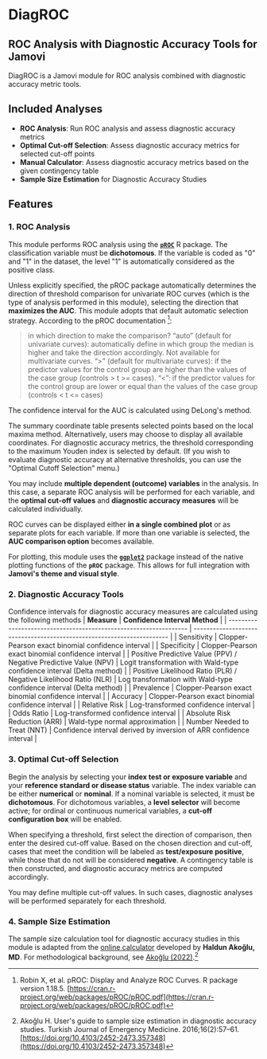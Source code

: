 # DiagROC
## ROC Analysis with Diagnostic Accuracy Tools for Jamovi

DiagROC is a Jamovi module for ROC analysis combined with diagnostic accuracy metric tools. 

## Included Analyses
- **ROC Analysis**: Run ROC analysis and assess diagnostic accuracy metrics
- **Optimal Cut-off Selection**: Assess diagnostic accuracy metrics for selected cut-off points
- **Manual Calculator**: Assess diagnostic accuracy metrics based on the given contingency table
- **Sample Size Estimation** for Diagnostic Accuracy Studies


## Features
### 1. ROC Analysis
This module performs ROC analysis using the [**`pROC`**](https://github.com/xrobin/pROC) R package. The classification variable must be **dichotomous**. If the variable is coded as "0" and "1" in the dataset, the level "1" is automatically considered as the positive class.

Unless explicitly specified, the pROC package automatically determines the direction of threshold comparison for univariate ROC curves (which is the type of analysis performed in this module), selecting the direction that **maximizes the AUC**. This module adopts that default automatic selection strategy.
According to the pROC documentation [^pROC-manual]:

> in which direction to make the comparison? “auto” (default for univariate curves): automatically define in which group the median is higher and take the direction accordingly. Not available for multivariate curves. “>” (default for multivariate curves): if the predictor values for the control group are higher than the values of the case group (controls > t >= cases). “<”: if the predictor values for the control group are lower or equal than the values of the case group (controls < t <= cases) 

The confidence interval for the AUC is calculated using DeLong's method.

The summary coordinate table presents selected points based on the local maxima method. Alternatively, users may choose to display all available coordinates. For diagnostic accuracy metrics, the threshold corresponding to the maximum Youden index is selected by default.
(If you wish to evaluate diagnostic accuracy at alternative thresholds, you can use the "Optimal Cutoff Selection" menu.)

You may include **multiple dependent (outcome) variables** in the analysis. In this case, a separate ROC analysis will be performed for each variable, and the **optimal cut-off values** and **diagnostic accuracy measures** will be calculated individually.

ROC curves can be displayed either **in a single combined plot** or as separate plots for each variable. If more than one variable is selected, the **AUC comparison option** becomes available.

For plotting, this module uses the [**`ggplot2`**](https://ggplot2.tidyverse.org/) package instead of the native plotting functions of the **`pROC`** package. This allows for full integration with **Jamovi's theme and visual style**.

### 2. Diagnostic Accuracy Tools

Confidence intervals for diagnostic accuracy measures are calculated using the following methods
| **Measure**                                                       | **Confidence Interval Method**                                         |
| ----------------------------------------------------------------- | ---------------------------------------------------------------------- |
| Sensitivity                                                       | Clopper-Pearson exact binomial confidence interval                     |
| Specificity                                                       | Clopper-Pearson exact binomial confidence interval                     |
| Positive Predictive Value (PPV) / Negative Predictive Value (NPV) | Logit transformation with Wald-type confidence interval (Delta method) |
| Positive Likelihood Ratio (PLR) / Negative Likelihood Ratio (NLR) | Log transformation with Wald-type confidence interval (Delta method)   |
| Prevalence                                                        | Clopper-Pearson exact binomial confidence interval                     |
| Accuracy                                                          | Clopper-Pearson exact binomial confidence interval                     |
| Relative Risk                                                     | Log-transformed confidence interval                                    |
| Odds Ratio                                                        | Log-transformed confidence interval                                    |
| Absolute Risk Reduction (ARR)                                     | Wald-type normal approximation                                         |
| Number Needed to Treat (NNT)                                      | Confidence interval derived by inversion of ARR confidence interval    |

### 3. Optimal Cut-off Selection

Begin the analysis by selecting your **index test or exposure variable** and your **reference standard or disease status** variable. The index variable can be either **numerical** or **nominal**. If a nominal variable is selected, it must be **dichotomous**. For dichotomous variables, a **level selector** will become active; for ordinal or continuous numerical variables, a **cut-off configuration box** will be enabled.

When specifying a threshold, first select the direction of comparison, then enter the desired cut-off value. Based on the chosen direction and cut-off, cases that meet the condition will be labeled as **test/exposure positive**, while those that do not will be considered **negative**. A contingency table is then constructed, and diagnostic accuracy metrics are computed accordingly.

You may define multiple cut-off values. In such cases, diagnostic analyses will be performed separately for each threshold.

### 4. Sample Size Estimation

The sample size calculation tool for diagnostic accuracy studies in this module is adapted from the [online calculator](https://turkjemergmed.com/calculator) developed by **Haldun Akoğlu, MD**.
For methodological background, see [Akoğlu (2022)](https://turkjemergmed.com/abstract/811).[^akoglu]


[^pROC-manual]: Robin X, et al. pROC: Display and Analyze ROC Curves. R package version 1.18.5. [https://cran.r-project.org/web/packages/pROC/pROC.pdf](https://cran.r-project.org/web/packages/pROC/pROC.pdf)
[^akoglu]: Akoğlu H. User's guide to sample size estimation in diagnostic accuracy studies. Turkish Journal of Emergency Medicine. 2016;16(2):57–61. [https://doi.org/10.4103/2452-2473.357348](https://doi.org/10.4103/2452-2473.357348)
